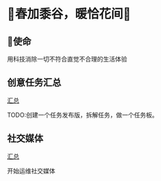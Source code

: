 # 👋春加黍谷，暖恰花间👋

## 🫡使命

用科技消除一切不符合直觉不合理的生活体验

## 创意任务汇总

[汇总](/ideas/readme.md)

TODO:创建一个任务发布版，拆解任务，做一个任务板。

## 社交媒体

[汇总](/socialMedia/readme.md)

开始运维社交媒体

